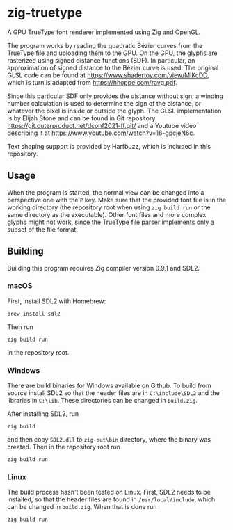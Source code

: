 # zig-truetype
A GPU TrueType font renderer implemented using Zig and OpenGL.

The program works by reading the quadratic Bézier curves from the TrueType file and uploading them to
the GPU. On the GPU, the glyphs are rasterized using signed distance functions (SDF). In particular,
an approximation of signed distance to the Bézier curve is used. The original GLSL code can be found
at https://www.shadertoy.com/view/MlKcDD, which is turn is adapted from https://hhoppe.com/ravg.pdf.

Since this particular SDF only provides the distance without sign, a winding number calculation is
used to determine the sign of the distance, or whatever the pixel is inside or outside the glyph.
The GLSL implementation is by Elijah Stone and can be found in Git repository https://git.outerproduct.net/dconf2021-ff.git/
and a Youtube video describing it at https://www.youtube.com/watch?v=16-gpcjeN6c.

Text shaping support is provided by Harfbuzz, which is included in this repository.

## Usage
When the program is started, the normal view can be changed into a perspective one with the `P` key.
Make sure that the provided font file is in the working directory (the repository root when using
`zig build run` or the same directory as the executable).
Other font files and more complex glyphs might not work, since the TrueType file parser implements only
a subset of the file format.


## Building
Building this program requires Zig compiler version 0.9.1 and SDL2.

### macOS
First, install SDL2 with Homebrew:
```
brew install sdl2
```
Then run
```
zig build run
```
in the repository root.

### Windows
There are build binaries for Windows available on Github.
To build from source install SDL2 so that the header files are in `C:\include\SDL2`
and the libraries in `C:\lib`. These directories can be changed in `build.zig`.

After installing SDL2, run
```
zig build
```
and then copy `SDL2.dll` to `zig-out\bin` directory, where the binary was created.
Then in the repository root run
```
zig build run
```

### Linux
The build process hasn't been tested on Linux. First, SDL2 needs to be installed, so that
the header files are found in `/usr/local/include`, which can be changed in `build.zig`.
When that is done run
```
zig build run
```
